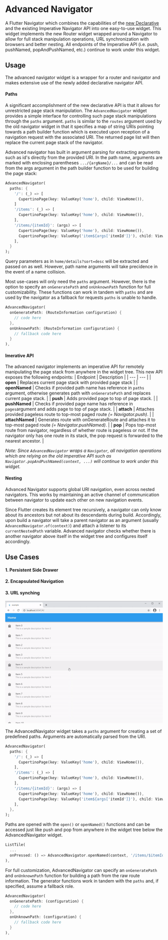 # Advanced Navigator

A Flutter Navigator which combines the capabilities of the [new Declarative](https://docs.google.com/document/d/1Q0jx0l4-xymph9O6zLaOY4d_f7YFpNWX_eGbzYxr9wY/edit#) and the existing Imperative Navigator API into one easy-to-use widget. This widget implements the new Router widget wrapped around a Navigator to allow for full stack manipulation operations, URL synchronization with browsers and better nesting. All endpoints of the Imperative API (i.e. push, pushNamed, popAndPushNamed, etc.) continue to work under this widget.

## Usage

The advanced navigator widget is a wrapper for a router and navigator and makes extensive use of the newly added declarative navigator API. 

#### Paths
A significant accomplishment of the new declarative API is that it allows for unrestricted page stack manipulation. The `AdvancedNavigator` widget provides a simple interface for controlling such page stack manipulations through the `paths` argument.
`paths` is similar to the `routes` argument used by the old navigator widget in that it specifies a map of string URIs pointing towards a path builder function which is executed upon reception of a navigation request with the associated URI. The returned page list will then replace the current page stack of the navigator.

Advanced navigator has built in argument parsing for extracting arguments such as id's directly from the provided URI. In the path name, arguments are marked with enclosing parentheses `.../{argName}/...` and can be read from the args argument in the path builder function to be used for building the page stack:

```dart
AdvancedNavigator(
  paths: {
    '/': (_) => [
      CupertinoPage(key: ValueKey('home'), child: ViewHome()),
    ]
    '/items': (_) => [
      CupertinoPage(key: ValueKey('home'), child: ViewHome()),
    ],
    '/items/{itemId}': (args) => [
      CupertinoPage(key: ValueKey('home'), child: ViewHome()),
      CupertinoPage(key: ValueKey('item${args['itemId']}'), child: ViewItem(args['itemId'])),
    ],
  }
);
```
Query parameters as in `home/details?sort=desc` will be extracted and passed on as well. However, path name arguments will take precidence in the event of a name collision.

Most use-cases will only need the `paths` argument. However, there is the option to specify an `onGeneratePath` and  `onUnknownPath` function for full customizability. These functions can work in tandem with `paths` and are used by the navigator as a fallback for requests `paths` is unable to handle.

```dart
AdvancedNavigator(
  onGeneratePath: (RouteInformation configuration) {
    // code here
  },
  onUnknownPath: (RouteInformation configuration) {
    // fallback code here
  }
),
```

#### Imerative API

The advanced navigator implements an imperative API for remotely manipulating the page stack from anywhere in the widget tree. This new API exposes the following endpoints:
| Endpoint | Description |
| --- | --- |
| **open** | Replaces current page stack with provided page stack |
| **openNamed** | Checks if provided path name has reference in `paths` argument, otherwise generates path with `onGeneratePath` and replaces current page stack. |
| **push** | Adds provided page to top of page stack. |
| **pushNamed** | Checks if provided page name has reference in `pages`argument and adds page to top of page stack. |
| **attach** | Attaches provided pageless route to top-most paged route *(= Navigator.push)*. |
| **attachNamed** | Generates route with onGenerateRoute and attaches it to top-most paged route *(= Navigator.pushNamed)*. |
| **pop** | Pops top-most route from navigator, regardless of whether route is pageless or not. If the navigator only has one route in its stack, the pop request is forwarded to the nearest ancestor. |

*Note: Since `AdvancedNavigator` wraps a `Navigator`, all navigation operations which are relying on the old imperative API such as `Navigator.popAndPushNamed(context, ...)` will continue to work under this widget.*

#### Nesting

Advanced Navigator supports global URI navigation, even across nested navigators. This works by maintaining an active channel of communication between navigator to update each other on new navigation events.

Since Flutter creates its element tree recursively, a navigator can only know about its ancestors but not about its descendants during build. Accordingly, upon build a navigator will take a parent navigator as an argument (usually `AdvancedNavigator.of(context)`) and attach a listener to its `currentNestedPath` variable. Advanced navigator checks whether there is another navigator above itself in the widget tree and configures itself accordingly.

## Use Cases

#### 1. Persistent Side Drawer

#### 2. Encapsulated Navigation

#### 3. URL synching

<img src="https://raw.githubusercontent.com/LucasAschenbach/advanced_navigator/main/assets/example_preview.gif" heigh="500em">

The AdvancedNavigator widget takes a `paths` argument for creating a set of predefined paths. Arguments are automatically parsed from the URI.
```dart
AdvancedNavigator(
  paths: {
    '/': (_) => [
      CupertinoPage(key: ValueKey('home'), child: ViewHome()),
    ],
    '/items': (_) => [
      CupertinoPage(key: ValueKey('home'), child: ViewHome()),
    ],
    '/items/{itemId}': (args) => [
      CupertinoPage(key: ValueKey('home'), child: ViewHome()),
      CupertinoPage(key: ValueKey('item${args['itemId']}'), child: ViewItem(int.parse(args['itemId']))),
    ],
  },
);
```
Paths are opened with the `open()` or `openNamed()` functions and can be accessed just like push and pop from anywhere in the widget tree below the AdvancedNavigator widget.
```dart
ListTile(
  ...
  onPressed: () => AdvancedNavigator.openNamed(context, '/items/$itemId');
),
```
For full customization, AdvancedNavigator can specify an `onGeneratePath` and `onUnknownPath` function for building a path from the raw route information. The generator functions work in tandem with the `paths` and, if specified, assume a fallback role.
```dart
AdvancedNavigator(
  onGeneratePath: (configuration) {
    // code here
  },
  onUnknownPath: (configuration) {
    // fallback code here
  }
),
```
